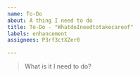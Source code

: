 ```yaml
---
name: To-Do
about: A thing I need to do
title: To-Do - "WhatdoIneedtotakecareof"
labels: enhancement
assignees: P3rf3ctXZer0

---
```


> What is it I need to do?
